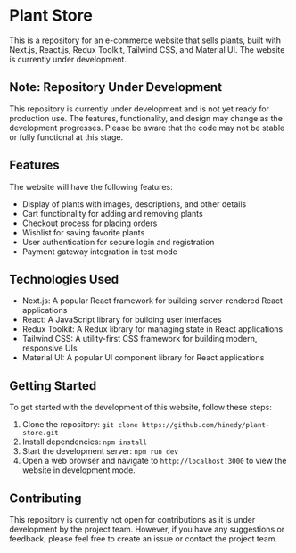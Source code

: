# Plant Store

This is a repository for an e-commerce website that sells plants, built with Next.js, React.js, Redux Toolkit, Tailwind CSS, and Material UI. The website is currently under development.

## Note: Repository Under Development

This repository is currently under development and is not yet ready for production use. The features, functionality, and design may change as the development progresses. Please be aware that the code may not be stable or fully functional at this stage.

## Features

The website will have the following features:

- Display of plants with images, descriptions, and other details
- Cart functionality for adding and removing plants
- Checkout process for placing orders
- Wishlist for saving favorite plants
- User authentication for secure login and registration
- Payment gateway integration in test mode

## Technologies Used

- Next.js: A popular React framework for building server-rendered React applications
- React: A JavaScript library for building user interfaces
- Redux Toolkit: A Redux library for managing state in React applications
- Tailwind CSS: A utility-first CSS framework for building modern, responsive UIs
- Material UI: A popular UI component library for React applications

## Getting Started

To get started with the development of this website, follow these steps:

1. Clone the repository: `git clone https://github.com/hinedy/plant-store.git`
2. Install dependencies: `npm install`
3. Start the development server: `npm run dev`
4. Open a web browser and navigate to `http://localhost:3000` to view the website in development mode.

## Contributing

This repository is currently not open for contributions as it is under development by the project team. However, if you have any suggestions or feedback, please feel free to create an issue or contact the project team.
